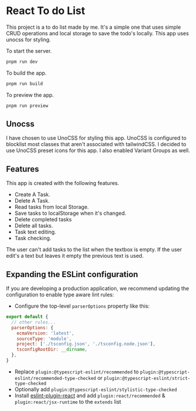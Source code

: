 # React To do List

This project is a to do list made by me.
It's a simple one that uses simple CRUD operations
and local storage to save the todo's locally.
This app uses unocss for styling.


To start the server.

```sh
pnpm run dev 
```

To build the app.

```sh
pnpm run build 
```

To preview the app.

```sh
pnpm run preview 
```

## Unocss 

I have chosen to use UnoCSS for styling this app.
UnoCSS is configured to blocklist most classes that aren't associated with tailwindCSS.
I decided to use UnoCSS preset icons for this app. I also enabled Variant Groups as well.

## Features

This app is created with the following features.

- Create A Task.
- Delete A Task.
- Read tasks from local Storage.
- Save tasks to localStorage when it's changed.
- Delete completed tasks
- Delete all tasks.
- Task text editing.
- Task checking.

The user can't add tasks to the list when the textbox is empty.
If the user edit's a text but leaves it empty the previous text is used.


## Expanding the ESLint configuration

If you are developing a production application, we recommend updating the configuration to enable type aware lint rules:

- Configure the top-level `parserOptions` property like this:

```js
export default {
  // other rules...
  parserOptions: {
    ecmaVersion: 'latest',
    sourceType: 'module',
    project: ['./tsconfig.json', './tsconfig.node.json'],
    tsconfigRootDir: __dirname,
  },
}
```

- Replace `plugin:@typescript-eslint/recommended` to `plugin:@typescript-eslint/recommended-type-checked` or `plugin:@typescript-eslint/strict-type-checked`
- Optionally add `plugin:@typescript-eslint/stylistic-type-checked`
- Install [eslint-plugin-react](https://github.com/jsx-eslint/eslint-plugin-react) and add `plugin:react/recommended` & `plugin:react/jsx-runtime` to the `extends` list
